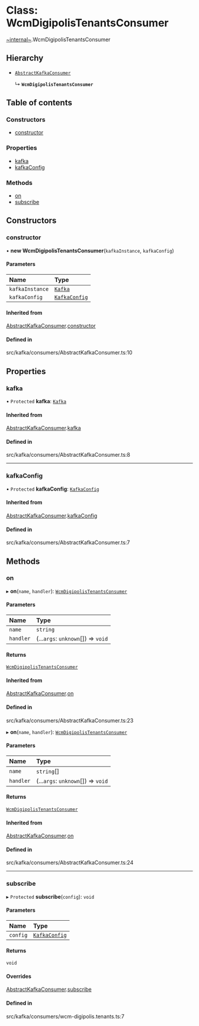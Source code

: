 # Class: WcmDigipolisTenantsConsumer

[~internal~](../wiki/~internal~).WcmDigipolisTenantsConsumer

## Hierarchy

- [`AbstractKafkaConsumer`](../wiki/~internal~.AbstractKafkaConsumer)

  ↳ **`WcmDigipolisTenantsConsumer`**

## Table of contents

### Constructors

- [constructor](../wiki/~internal~.WcmDigipolisTenantsConsumer#constructor)

### Properties

- [kafka](../wiki/~internal~.WcmDigipolisTenantsConsumer#kafka)
- [kafkaConfig](../wiki/~internal~.WcmDigipolisTenantsConsumer#kafkaconfig)

### Methods

- [on](../wiki/~internal~.WcmDigipolisTenantsConsumer#on)
- [subscribe](../wiki/~internal~.WcmDigipolisTenantsConsumer#subscribe)

## Constructors

### constructor

• **new WcmDigipolisTenantsConsumer**(`kafkaInstance`, `kafkaConfig`)

#### Parameters

| Name | Type |
| :------ | :------ |
| `kafkaInstance` | [`Kafka`](../wiki/~internal~.Kafka) |
| `kafkaConfig` | [`KafkaConfig`](../wiki/~internal~.KafkaConfig) |

#### Inherited from

[AbstractKafkaConsumer](../wiki/~internal~.AbstractKafkaConsumer).[constructor](../wiki/~internal~.AbstractKafkaConsumer#constructor)

#### Defined in

src/kafka/consumers/AbstractKafkaConsumer.ts:10

## Properties

### kafka

• `Protected` **kafka**: [`Kafka`](../wiki/~internal~.Kafka)

#### Inherited from

[AbstractKafkaConsumer](../wiki/~internal~.AbstractKafkaConsumer).[kafka](../wiki/~internal~.AbstractKafkaConsumer#kafka)

#### Defined in

src/kafka/consumers/AbstractKafkaConsumer.ts:8

___

### kafkaConfig

• `Protected` **kafkaConfig**: [`KafkaConfig`](../wiki/~internal~.KafkaConfig)

#### Inherited from

[AbstractKafkaConsumer](../wiki/~internal~.AbstractKafkaConsumer).[kafkaConfig](../wiki/~internal~.AbstractKafkaConsumer#kafkaconfig)

#### Defined in

src/kafka/consumers/AbstractKafkaConsumer.ts:7

## Methods

### on

▸ **on**(`name`, `handler`): [`WcmDigipolisTenantsConsumer`](../wiki/~internal~.WcmDigipolisTenantsConsumer)

#### Parameters

| Name | Type |
| :------ | :------ |
| `name` | `string` |
| `handler` | (...`args`: `unknown`[]) => `void` |

#### Returns

[`WcmDigipolisTenantsConsumer`](../wiki/~internal~.WcmDigipolisTenantsConsumer)

#### Inherited from

[AbstractKafkaConsumer](../wiki/~internal~.AbstractKafkaConsumer).[on](../wiki/~internal~.AbstractKafkaConsumer#on)

#### Defined in

src/kafka/consumers/AbstractKafkaConsumer.ts:23

▸ **on**(`name`, `handler`): [`WcmDigipolisTenantsConsumer`](../wiki/~internal~.WcmDigipolisTenantsConsumer)

#### Parameters

| Name | Type |
| :------ | :------ |
| `name` | `string`[] |
| `handler` | (...`args`: `unknown`[]) => `void` |

#### Returns

[`WcmDigipolisTenantsConsumer`](../wiki/~internal~.WcmDigipolisTenantsConsumer)

#### Inherited from

[AbstractKafkaConsumer](../wiki/~internal~.AbstractKafkaConsumer).[on](../wiki/~internal~.AbstractKafkaConsumer#on)

#### Defined in

src/kafka/consumers/AbstractKafkaConsumer.ts:24

___

### subscribe

▸ `Protected` **subscribe**(`config`): `void`

#### Parameters

| Name | Type |
| :------ | :------ |
| `config` | [`KafkaConfig`](../wiki/~internal~.KafkaConfig) |

#### Returns

`void`

#### Overrides

[AbstractKafkaConsumer](../wiki/~internal~.AbstractKafkaConsumer).[subscribe](../wiki/~internal~.AbstractKafkaConsumer#subscribe)

#### Defined in

src/kafka/consumers/wcm-digipolis.tenants.ts:7
